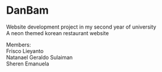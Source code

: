 # DanBam
Website development project in my second year of university  
A neon themed korean restaurant website

Members:<br/>
Frisco Lieyanto <br/>
Natanael Geraldo Sulaiman <br/>
Sheren Emanuela <br/>
